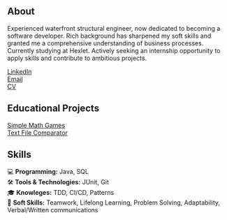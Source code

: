 ## About
Experienced waterfront structural engineer, now dedicated to becoming a software developer. Rich background has sharpened my soft skills and granted me a comprehensive understanding of business processes. Currently studying at Hexlet. Actively seeking an internship opportunity to apply skills and contribute to ambitious projects.
 
[LinkedIn](linkedin.com/in/konstantin-serebrianskii)  
[Email](mailto:serebrianskiik@gmail.com)  
[CV](https://www.canva.com/design/DAFy0TEi9B8/OOTMQN4Z4Z7cfgraJnD66w/view?utm_content=DAFy0TEi9B8&utm_campaign=designshare&utm_medium=link&utm_source=editor)  

## Educational Projects
[Simple Math Games](https://github.com/SerKonstantin/java-project-61)  
[Text File Comparator](https://github.com/SerKonstantin/java-project-71)  

## Skills 
💻 **Programming:** Java, SQL  
🛠️ **Tools & Technologies:** JUnit, Git  
🎓 **Knowleges:** TDD, CI/CD, Patterns  
🤝 **Soft Skills:** Teamwork, Lifelong Learning, Problem Solving, Adaptability, Verbal/Written communications  
